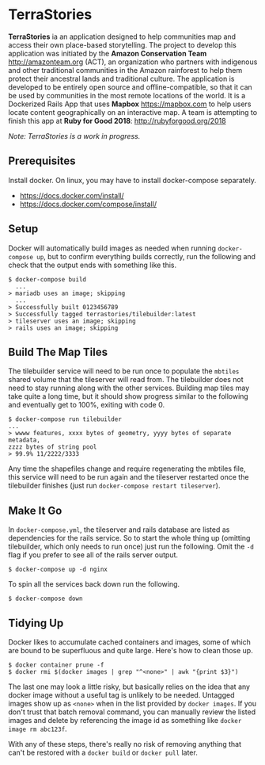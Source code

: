 # TerraStories

**TerraStories** ia an application designed to help communities map and access their own place-based storytelling. The project to develop this application was initiated by the **Amazon Conservation Team** http://amazonteam.org (ACT), an organization who partners with indigenous and other traditional communities in the Amazon rainforest to help them protect their ancestral lands and traditional culture. The application is developed to be entirely open source and offline-compatible, so that it can be used by communities in the most remote locations of the world. It is a Dockerized Rails App that uses **Mapbox** https://mapbox.com to help users locate content geographically on an interactive map. A team is attempting to finish this app at **Ruby for Good 2018**: http://rubyforgood.org/2018

*Note: TerraStories is a work in progress.*

## Prerequisites
Install docker. On linux, you may have to install docker-compose separately.
 - https://docs.docker.com/install/
 - https://docs.docker.com/compose/install/

## Setup
Docker will automatically build images as needed when running `docker-compose up`,
but to confirm everything builds correctly, run the following and check that the
output ends with something like this.
```
$ docker-compose build
  ...
> mariadb uses an image; skipping
  ...
> Successfully built 0123456789
> Successfully tagged terrastories/tilebuilder:latest
> tileserver uses an image; skipping
> rails uses an image; skipping
```

## Build The Map Tiles
The tilebuilder service will need to be run once to populate the `mbtiles`
shared volume that the tileserver will read from. The tilebuilder does not need
to stay running along with the other services. Building map tiles may take quite
a long time, but it should show progress similar to the following and eventually
get to 100%, exiting with code 0.
```
$ docker-compose run tilebuilder
...
> wwww features, xxxx bytes of geometry, yyyy bytes of separate metadata,
zzzz bytes of string pool
> 99.9% 11/2222/3333
```

Any time the shapefiles change and require regenerating the mbtiles file,
this service will need to be run again and the tileserver restarted once the
tilebuilder finishes (just run `docker-compose restart tileserver`).

## Make It Go
In `docker-compose.yml`, the tileserver and rails database are listed as
dependencies for the rails service. So to start the whole thing up (omitting
tilebuilder, which only needs to run once) just run the following. Omit the
`-d` flag if you prefer to see all of the rails server output.
```
$ docker-compose up -d nginx
```

To spin all the services back down run the following.
```
$ docker-compose down
```

## Tidying Up
Docker likes to accumulate cached containers and images, some of which
are bound to be superfluous and quite large. Here's how to clean those up.
```
$ docker container prune -f
$ docker rmi $(docker images | grep "^<none>" | awk "{print $3}")
```

The last one may look a little risky, but basically relies on the idea that any
docker image without a useful tag is unlikely to be needed. Untagged images
show up as `<none>` when in the list provided by `docker images`. If you don't
trust that batch removal command, you can manually review the listed images and
delete by referencing the image id as something like `docker image rm abc123f`.

With any of these steps, there's really no risk of removing anything that can't
be restored with a `docker build` or `docker pull` later.
